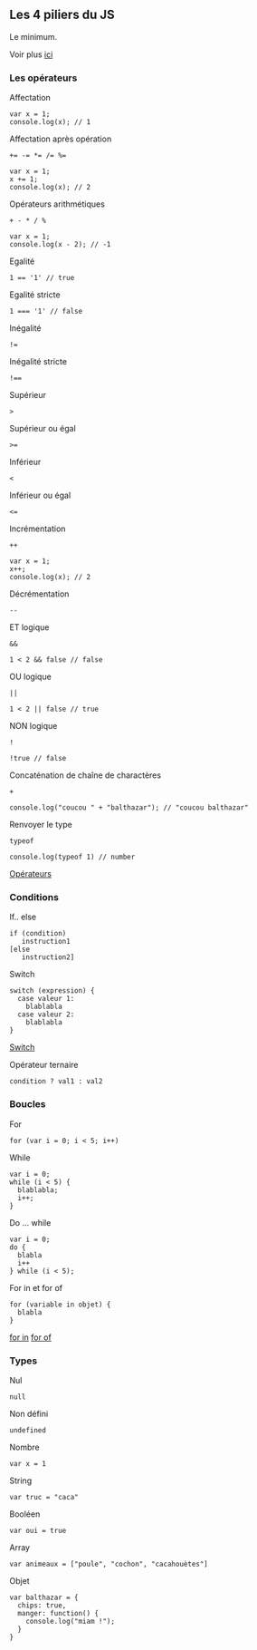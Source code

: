 ## Les 4 piliers du JS

Le minimum.

Voir plus [ici](https://developer.mozilla.org/fr/docs/Web/JavaScript)

### Les opérateurs

Affectation

```
var x = 1;
console.log(x); // 1
```

Affectation après opération

```
+= -= *= /= %=

var x = 1;
x += 1;
console.log(x); // 2
```

Opérateurs arithmétiques

```
+ - * / %

var x = 1;
console.log(x - 2); // -1
```

Egalité

```
1 == '1' // true
```

Egalité stricte

```
1 === '1' // false
```

Inégalité

`!=`

Inégalité stricte

`!==`

Supérieur

`>`

Supérieur ou égal

`>=`

Inférieur

`<`

Inférieur ou égal

`<=`

Incrémentation

```
++

var x = 1;
x++;
console.log(x); // 2
```

Décrémentation

`--`

ET logique

```
&&

1 < 2 && false // false
```

OU logique

```
||

1 < 2 || false // true
```

NON logique

```
!

!true // false
```

Concaténation de chaîne de charactères

```
+

console.log("coucou " + "balthazar"); // "coucou balthazar"
```

Renvoyer le type

```
typeof

console.log(typeof 1) // number
```

[Opérateurs](https://developer.mozilla.org/fr/docs/Web/JavaScript/Guide/Expressions_et_Op%C3%A9rateurs)

### Conditions

If.. else

```
if (condition)
   instruction1
[else
   instruction2]
```

Switch

```
switch (expression) {
  case valeur 1:
    blablabla
  case valeur 2:
    blablabla
}
```

[Switch](https://developer.mozilla.org/fr/docs/Web/JavaScript/Reference/Instructions/switch)

Opérateur ternaire

`condition ? val1 : val2`

### Boucles

For

`for (var i = 0; i < 5; i++)`

While

```
var i = 0;
while (i < 5) {
  blablabla;
  i++;
}
```

Do ... while

```
var i = 0;
do {
  blabla
  i++
} while (i < 5);
```

For in et for of

```
for (variable in objet) {
  blabla
}
```

[for in](https://developer.mozilla.org/fr/docs/Web/JavaScript/Reference/Instructions/for...in)
[for of](https://developer.mozilla.org/fr/docs/Web/JavaScript/Reference/Instructions/for...of)

### Types

Nul

`null`

Non défini

`undefined`

Nombre

`var x = 1`

String

`var truc = "caca"`

Booléen

`var oui = true`

Array

`var animeaux = ["poule", "cochon", "cacahouètes"]`

Objet

```
var balthazar = {
  chips: true,
  manger: function() {
    console.log("miam !");
  }
}
```
